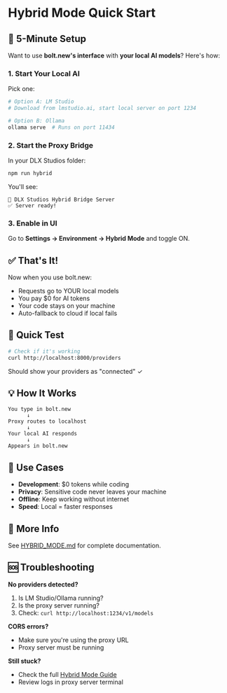 # Hybrid Mode Quick Start

## 🚀 5-Minute Setup

Want to use **bolt.new's interface** with **your local AI models**? Here's how:

### 1. Start Your Local AI

Pick one:

```bash
# Option A: LM Studio
# Download from lmstudio.ai, start local server on port 1234

# Option B: Ollama
ollama serve  # Runs on port 11434
```

### 2. Start the Proxy Bridge

In your DLX Studios folder:

```bash
npm run hybrid
```

You'll see:
```
🚀 DLX Studios Hybrid Bridge Server
✅ Server ready!
```

### 3. Enable in UI

Go to **Settings → Environment → Hybrid Mode** and toggle ON.

## ✅ That's It!

Now when you use bolt.new:
- Requests go to YOUR local models
- You pay $0 for AI tokens
- Your code stays on your machine
- Auto-fallback to cloud if local fails

## 🧪 Quick Test

```bash
# Check if it's working
curl http://localhost:8000/providers
```

Should show your providers as "connected" ✓

## 💡 How It Works

```
You type in bolt.new
      ↓
Proxy routes to localhost
      ↓
Your local AI responds
      ↓
Appears in bolt.new
```

## 🎯 Use Cases

- **Development**: $0 tokens while coding
- **Privacy**: Sensitive code never leaves your machine
- **Offline**: Keep working without internet
- **Speed**: Local = faster responses

## 📖 More Info

See [HYBRID_MODE.md](./HYBRID_MODE.md) for complete documentation.

## 🆘 Troubleshooting

**No providers detected?**
1. Is LM Studio/Ollama running?
2. Is the proxy server running?
3. Check: `curl http://localhost:1234/v1/models`

**CORS errors?**
- Make sure you're using the proxy URL
- Proxy server must be running

**Still stuck?**
- Check the full [Hybrid Mode Guide](./HYBRID_MODE.md)
- Review logs in proxy server terminal
